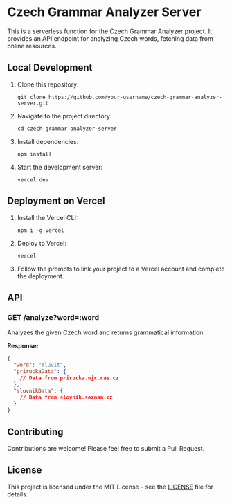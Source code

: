 # Czech Grammar Analyzer Server

This is a serverless function for the Czech Grammar Analyzer project. It provides an API endpoint for analyzing Czech words, fetching data from online resources.

## Local Development

1. Clone this repository:
   ```
   git clone https://github.com/your-username/czech-grammar-analyzer-server.git
   ```

2. Navigate to the project directory:
   ```
   cd czech-grammar-analyzer-server
   ```

3. Install dependencies:
   ```
   npm install
   ```

4. Start the development server:
   ```
   vercel dev
   ```

## Deployment on Vercel

1. Install the Vercel CLI:
   ```
   npm i -g vercel
   ```

2. Deploy to Vercel:
   ```
   vercel
   ```

3. Follow the prompts to link your project to a Vercel account and complete the deployment.

## API

### GET /analyze?word=:word

Analyzes the given Czech word and returns grammatical information.

**Response:**

```json
{
  "word": "mluvit",
  "priruckaData": {
    // Data from prirucka.ujc.cas.cz
  },
  "slovnikData": {
    // Data from slovnik.seznam.cz
  }
}
```

## Contributing

Contributions are welcome! Please feel free to submit a Pull Request.

## License

This project is licensed under the MIT License - see the [LICENSE](LICENSE) file for details.